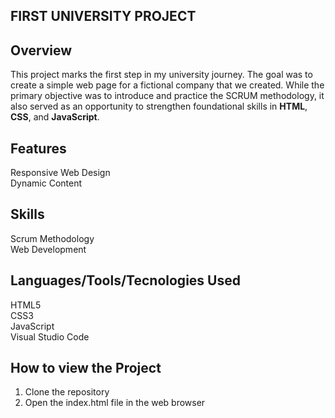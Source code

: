 ## FIRST UNIVERSITY PROJECT

## **Overview**

This project marks the first step in my university journey. The goal was to create a simple web page for a fictional company that we created.
While the primary objective was to introduce and practice the SCRUM methodology, it also served as an opportunity to strengthen foundational skills in **HTML**, **CSS**, and **JavaScript**.

## **Features**

Responsive Web Design <br>
Dynamic Content

## **Skills**

Scrum Methodology <br>
Web Development 

## **Languages/Tools/Tecnologies Used**

HTML5 <br>
CSS3 <br>
JavaScript <br>
Visual Studio Code <br>

## **How to view the Project**

1. Clone the repository
2. Open the index.html file in the web browser
